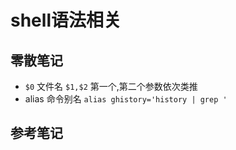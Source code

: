 # shell语法相关

## 零散笔记
+ `$0` 文件名 `$1,$2` 第一个,第二个参数依次类推
+ alias 命令别名 `alias ghistory='history | grep '`

## 参考笔记